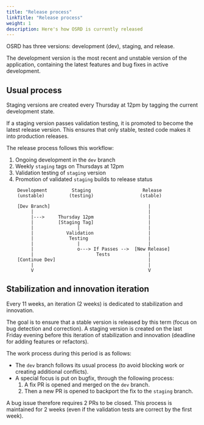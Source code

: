 ```yaml
---
title: "Release process"
linkTitle: "Release process"
weight: 1
description: Here's how OSRD is currently released
---
```


OSRD has three versions: development (dev), staging, and release.

The development version is the most recent and unstable version of the application, containing the latest features and bug fixes in active development.

## Usual process

Staging versions are created every Thursday at 12pm by tagging the current development state.

If a staging version passes validation testing, it is promoted to become the latest release version. This ensures that only stable, tested code makes it into production releases.

The release process follows this workflow:

1. Ongoing development in the `dev` branch
2. Weekly `staging` tags on Thursdays at 12pm
3. Validation testing of `staging` version
4. Promotion of validated `staging` builds to release status

```ascii
    Development         Staging                   Release
    (unstable)         (testing)                 (stable)

    [Dev Branch]                                    |
         |                                          |
         |--->     Thursday 12pm                    |
         |         [Staging Tag]                    |
         |                |                         |
         |            Validation                    |
         |             Testing                      |
         |                |                         |
         |                o---> If Passes -->  [New Release]
         |                       Tests              |
    [Continue Dev]                                  |
         |                                          |
         V                                          V
```

## Stabilization and innovation iteration

Every 11 weeks, an iteration (2 weeks) is dedicated to stabilization and innovation.

The goal is to ensure that a stable version is released by this term (focus on bug detection and correction).
A staging version is created on the last Friday evening before this iteration of stabilization and
innovation (deadline for adding features or refactors).

The work process during this period is as follows:

* The `dev` branch follows its usual process (to avoid blocking work or creating additional conflicts).
* A special focus is put on bugfix, through the following process:
  1. A fix PR is opened and merged on the `dev` branch.
  2. Then a new PR is opened to backport the fix to the `staging` branch.

A bug issue therefore requires 2 PRs to be closed.
This process is maintained for 2 weeks (even if the validation tests are correct by the first week).
